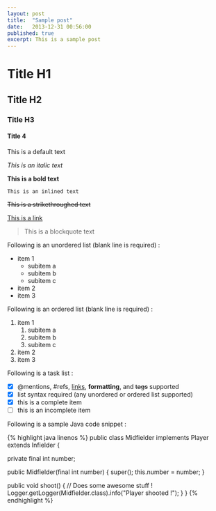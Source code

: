 ```yaml
---
layout: post
title:  "Sample post"
date:   2013-12-31 00:56:00
published: true
excerpt: This is a sample post
---
```


# Title H1

## Title H2

### Title H3

#### Title 4

This is a default text

*This is an italic text*

**This is a bold text**

`This is an inlined text`

~~This is a strikethroughed text~~

[This is a link](http://agilespirit.github.io)

> This is a blockquote text

<!-- This is a comment text (not visible in the rendered page) -->

Following is an unordered list (blank line is required) :

* item 1
	* subitem a
	* subitem b
	* subitem c
* item 2
* item 3

Following is an ordered list (blank line is required) :

1. item 1
	1. subitem a
	1. subitem b
	1. subitem c
1. item 2
1. item 3

Following is a task list :

- [x] @mentions, #refs, [links](), **formatting**, and <del>tags</del> supported
- [x] list syntax required (any unordered or ordered list supported)
- [x] this is a complete item
- [ ] this is an incomplete item

Following is a sample Java code snippet :

{% highlight java linenos %}
public class Midfielder implements Player extends Infielder {

  private final int number;

  public Midfielder(final int number) {
    super();
    this.number = number;
  }

  public void shoot() {
    // Does some awesome stuff !
    Logger.getLogger(Midfielder.class).info("Player shooted !");
  }
}
{% endhighlight %}

